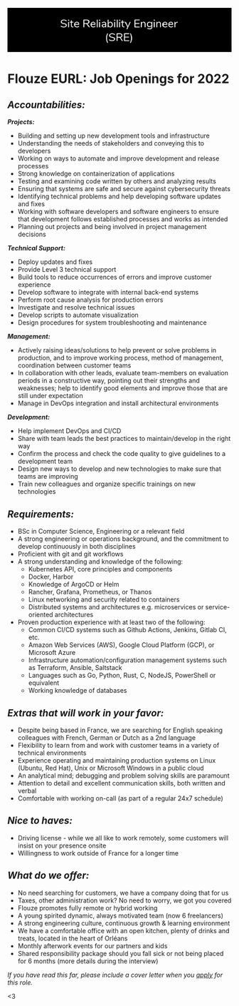 ![Join Us](/assets/opportunities.png)

# Flouze EURL: Job Openings for 2022

## ***Accountabilities:***

***Projects:***
- Building and setting up new development tools and infrastructure
- Understanding the needs of stakeholders and conveying this to developers
- Working on ways to automate and improve development and release processes
- Strong knowledge on containerization of applications
- Testing and examining code written by others and analyzing results
- Ensuring that systems are safe and secure against cybersecurity threats
- Identifying technical problems and help developing software updates and fixes
- Working with software developers and software engineers to ensure that development follows established processes and works as intended
- Planning out projects and being involved in project management decisions

***Technical Support:***
- Deploy updates and fixes
- Provide Level 3 technical support
- Build tools to reduce occurrences of errors and improve customer experience
- Develop software to integrate with internal back-end systems
- Perform root cause analysis for production errors 
- Investigate and resolve technical issues
- Develop scripts to automate visualization
- Design procedures for system troubleshooting and maintenance

***Management:***
- Actively raising ideas/solutions to help prevent or solve problems in production, and to improve working process, method of management, coordination between customer teams
- In collaboration with other leads, evaluate team-members on evaluation periods in a constructive way, pointing out their strengths and weaknesses; help to identify good elements and improve those that are still under expectation
- Manage in DevOps integration and install architectural environments

***Development:***
- Help implement DevOps and CI/CD
- Share with team leads the best practices to maintain/develop in the right way
- Confirm the process and check the code quality to give guidelines to a development team
- Design new ways to develop and new technologies to make sure that teams are improving
- Train new colleagues and organize specific trainings on new technologies

## ***Requirements:***

- BSc in Computer Science, Engineering or a relevant field
- A strong engineering or operations background, and the commitment to develop continuously in both disciplines
- Proficient with git and git workflows
- A strong understanding and knowledge of the following: 
    * Kubernetes API, core principles and components
    * Docker, Harbor
    * Knowledge of ArgoCD or Helm
    * Rancher, Grafana, Prometheus, or Thanos
    * Linux networking and security related to containers
    * Distributed systems and architectures e.g. microservices or service-oriented architectures
- Proven production experience with at least two of the following:
    * Common CI/CD systems such as Github Actions, Jenkins, Gitlab CI, etc.
    * Amazon Web Services (AWS), Google Cloud Platform (GCP), or Microsoft Azure
    * Infrastructure automation/configuration management systems such as Terraform, Ansible, Saltstack
    * Languages such as Go, Python, Rust, C, NodeJS, PowerShell or equivalent
    * Working knowledge of databases

## ***Extras that will work in your favor:***

- Despite being based in France, we are searching for English speaking colleagues with French, German or Dutch as a 2nd language
- Flexibility to learn from and work with customer teams in a variety of technical environments 
- Experience operating and maintaining production systems on Linux (Ubuntu, Red Hat), Unix or Microsoft Windows in a public cloud
- An analytical mind; debugging and problem solving skills are paramount
- Attention to detail and excellent communication skills, both written and verbal
- Comfortable with working on-call (as part of a regular 24x7 schedule)

## ***Nice to haves:***
- Driving license - while we all like to work remotely, some customers will insist on your presence onsite
- Willingness to work outside of France for a longer time

## ***What do we offer:***
- No need searching for customers, we have a company doing that for us
- Taxes, other administration work? No need to worry, we got you covered
- Flouze promotes fully remote or hybrid working
- A young spirited dynamic, always motivated team (now 6 freelancers)
- A strong engineering culture, continuous growth & learning environment
- We have a comfortable office with an open kitchen, plenty of drinks and treats, located in the heart of Orléans
- Monthly afterwork events for our partners and kids
- Shared responsibility package should you fall sick or not being placed for 6 months (more details during the interview)

*If you have read this far, please include a cover letter when you [apply](mailto:flouze-eurl@proton.me) for this role.*

<3
